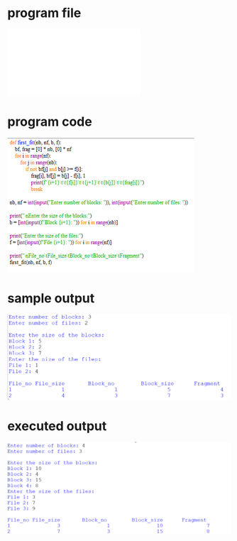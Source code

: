 
# program file
![program file](first_fit_563.py)

# program code 
![program code](First_fit_CODE_563.png)

# sample output
![sample output](First_fit_IO_563.png)

# executed output
![executed output](First_fit_EO_563.png)

